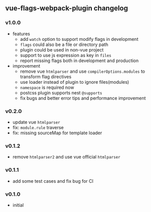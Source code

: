 ## vue-flags-webpack-plugin changelog
### v1.0.0
* features
  + add `watch` option to support modify flags in development
  + `flags` could also be a file or directory path
  + plugin could be used in non-vue project
  + support to use js expression as key in `files`
  + report missing flags both in development and production
* improvement
  + remove vue `htmlparser` and use `compilerOptions.modules` to transform flag directives
  + use loader instead of plugin to ignore files(modules)
  + `namespace` is required now
  + postcss plugin supports nest `@supports`
  + fix bugs and better error tips and performance improvement

### v0.2.0
* update vue `htmlparser`
* fix: `module.rule` traverse
* fix: missing sourceMap for template loader

### v0.1.2
* remove `htmlparser2` and use vue official `htmlparser`

### v0.1.1
* add some test cases and fix bug for CI

### v0.1.0
* initial
